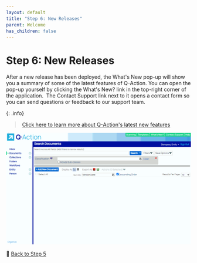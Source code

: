 ```yaml
---
layout: default
title: "Step 6: New Releases"
parent: Welcome
has_children: false
---
```

# Step 6: New Releases
After a new release has been deployed, the What's New pop-up will show you a summary of some of the latest features of Q-Action. You can open the pop-up yourself by clicking the What's New? link in the top-right corner of the application.  The Contact Support link next to it opens a contact form so you can send questions or feedback to our support team.

{: .info}
> [Click here to learn more about Q-Action's latest new features](/)

![](/assets/images/whats-new-contact-support.gif)

 [Back to Step 5](/getting-started/5-profile)